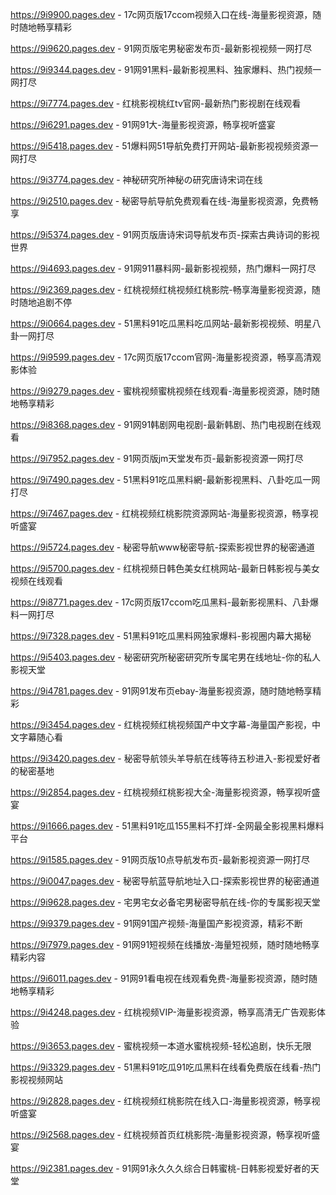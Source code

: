 https://9i9900.pages.dev - 17c网页版17ccom视频入口在线-海量影视资源，随时随地畅享精彩

https://9i9620.pages.dev - 91网页版宅男秘密发布页-最新影视视频一网打尽

https://9i9344.pages.dev - 91网91黑料-最新影视黑料、独家爆料、热门视频一网打尽

https://9i7774.pages.dev - 红桃影视桃红tv官网-最新热门影视剧在线观看

https://9i6291.pages.dev - 91网91大-海量影视资源，畅享视听盛宴

https://9i5418.pages.dev - 51爆料网51导航免费打开网站-最新影视视频资源一网打尽

https://9i3774.pages.dev - 神秘研究所神秘の研究唐诗宋词在线

https://9i2510.pages.dev - 秘密导航导航免费观看在线-海量影视资源，免费畅享

https://9i5374.pages.dev - 91网页版唐诗宋词导航发布页-探索古典诗词的影视世界

https://9i4693.pages.dev - 91网911暴料网-最新影视视频，热门爆料一网打尽

https://9i2369.pages.dev - 红桃视频红桃视频红桃影院-畅享海量影视资源，随时随地追剧不停

https://9i0664.pages.dev - 51黑料91吃瓜黑料吃瓜网站-最新影视视频、明星八卦一网打尽

https://9i9599.pages.dev - 17c网页版17ccom官网-海量影视资源，畅享高清观影体验

https://9i9279.pages.dev - 蜜桃视频蜜桃视频在线观看-海量影视资源，随时随地畅享精彩

https://9i8368.pages.dev - 91网91韩剧网电视剧-最新韩剧、热门电视剧在线观看

https://9i7952.pages.dev - 91网页版jm天堂发布页-最新影视资源一网打尽

https://9i7490.pages.dev - 51黑料91吃瓜黑料網-最新影视黑料、八卦吃瓜一网打尽

https://9i7467.pages.dev - 红桃视频红桃影院资源网站-海量影视资源，畅享视听盛宴

https://9i5724.pages.dev - 秘密导航www秘密导航-探索影视世界的秘密通道

https://9i5700.pages.dev - 红桃视频日韩色美女红桃网站-最新日韩影视与美女视频在线观看

https://9i8771.pages.dev - 17c网页版17ccom吃瓜黑料-最新影视黑料、八卦爆料一网打尽

https://9i7328.pages.dev - 51黑料91吃瓜黑料网独家爆料-影视圈内幕大揭秘

https://9i5403.pages.dev - 秘密研究所秘密研究所专属宅男在线地址-你的私人影视天堂

https://9i4781.pages.dev - 91网91发布页ebay-海量影视资源，随时随地畅享精彩

https://9i3454.pages.dev - 红桃视频红桃视频国产中文字幕-海量国产影视，中文字幕随心看

https://9i3420.pages.dev - 秘密导航领头羊导航在线等待五秒进入-影视爱好者的秘密基地

https://9i2854.pages.dev - 红桃视频红桃影视大全-海量影视资源，畅享视听盛宴

https://9i1666.pages.dev - 51黑料91吃瓜155黑料不打烊-全网最全影视黑料爆料平台

https://9i1585.pages.dev - 91网页版10点导航发布页-最新影视资源一网打尽

https://9i0047.pages.dev - 秘密导航蓝导航地址入口-探索影视世界的秘密通道

https://9i9628.pages.dev - 宅男宅女必备宅男秘密导航在线-你的专属影视天堂

https://9i9379.pages.dev - 91网91国产视频-海量国产影视资源，精彩不断

https://9i7979.pages.dev - 91网91短视频在线播放-海量短视频，随时随地畅享精彩内容

https://9i6011.pages.dev - 91网91看电视在线观看免费-海量影视资源，随时随地畅享精彩

https://9i4248.pages.dev - 红桃视频VIP-海量影视资源，畅享高清无广告观影体验

https://9i3653.pages.dev - 蜜桃视频一本道水蜜桃视频-轻松追剧，快乐无限

https://9i3329.pages.dev - 51黑料91吃瓜91吃瓜黑料在线看免费版在线看-热门影视视频网站

https://9i2828.pages.dev - 红桃视频红桃影院在线入口-海量影视资源，畅享视听盛宴

https://9i2568.pages.dev - 红桃视频首页红桃影院-海量影视资源，畅享视听盛宴

https://9i2381.pages.dev - 91网91永久久久综合日韩蜜桃-日韩影视爱好者的天堂
